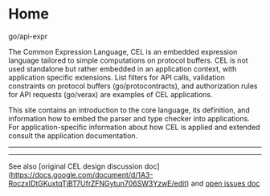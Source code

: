 # Home

go/api-expr

The Common Expression Language, CEL is an embedded expression language tailored
to simple computations on protocol buffers. CEL is not used standalone but
rather embedded in an application context, with application specific extensions.
List filters for API calls, validation constraints on protocol buffers
(go/protocontracts), and authorization rules for API requests (go/verax) are
examples of CEL applications.

This site contains an introduction to the core language, its definition, and
information how to embed the parser and type checker into applications. For
application-specific information about how CEL is applied and extended consult
the application documentation.

<hr><hr>

See also [original CEL design discussion doc]
(https://docs.google.com/document/d/1A3-RoczxIDtGKuxtqTjBT7UfrZFNGytun706SW3YzwE/edit)
and [open issues doc](http://go/api-expr-open)
